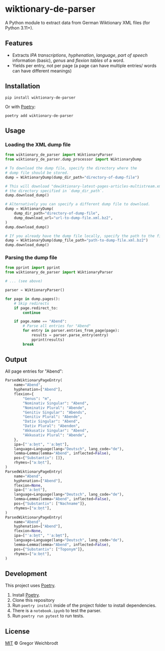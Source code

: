 # wiktionary-de-parser

A Python module to extract data from German Wiktionary XML files (for Python 3.11+).

## Features

- Extracts _IPA transcriptions_, _hyphenation_, _language_, _part of speech_ information (basic), _genus_ and _flexion tables_ of a word.
- Yields per entry, not per page (a page can have multiple entries/ words can have different meanings)

## Installation

`pip install wiktionary-de-parser`

Or with [Poetry](https://python-poetry.org/):

`poetry add wiktionary-de-parser`

## Usage

### Loading the XML dump file
```python
from wiktionary_de_parser import WiktionaryParser
from wiktionary_de_parser.dump_processor import WiktionaryDump

# To download the dump file, specify the directory where the
# dump file should be stored.
dump = WiktionaryDump(dump_dir_path="directory-of-dump-file")

# This will download "dewiktionary-latest-pages-articles-multistream.xml.bz2" to
# the directory specified in `dump_dir_path`.
dump.download_dump()

# Alternatively you can specify a different dump file to download.
dump = WiktionaryDump(
    dump_dir_path="directory-of-dump-file",
    dump_download_url="url-to-dump-file.xml.bz2",
)
dump.download_dump()

# If you already have the dump file locally, specify the path to the file.
dump = WiktionaryDump(dump_file_path="path-to-dump-file.xml.bz2")
dump.download_dump()
```

### Parsing the dump file
```python
from pprint import pprint
from wiktionary_de_parser import WiktionaryParser

# ... (see above)

parser = WiktionaryParser()

for page in dump.pages():
    # Skip redirects
    if page.redirect_to:
        continue

    if page.name == "Abend":
        # Parse all entries for "Abend"
        for entry in parser.entries_from_page(page):
            results = parser.parse_entry(entry)
            pprint(results)
        break
```

## Output
All page entries for "Abend":

```python
ParsedWiktionaryPageEntry(
    name="Abend",
    hyphenation=["Abend"],
    flexion={
        "Genus": "m",
        "Nominativ Singular": "Abend",
        "Nominativ Plural": "Abende",
        "Genitiv Singular": "Abends",
        "Genitiv Plural": "Abende",
        "Dativ Singular": "Abend",
        "Dativ Plural": "Abenden",
        "Akkusativ Singular": "Abend",
        "Akkusativ Plural": "Abende",
    },
    ipa=["ˈaːbn̩t", "ˈaːbm̩t"],
    language=Language(lang="Deutsch", lang_code="de"),
    lemma=Lemma(lemma="Abend", inflected=False),
    pos={"Substantiv": []},
    rhymes=["aːbn̩t"],
)
ParsedWiktionaryPageEntry(
    name="Abend",
    hyphenation=["Abend"],
    flexion=None,
    ipa=["ˈaːbn̩t"],
    language=Language(lang="Deutsch", lang_code="de"),
    lemma=Lemma(lemma="Abend", inflected=False),
    pos={"Substantiv": ["Nachname"]},
    rhymes=["aːbn̩t"],
)
ParsedWiktionaryPageEntry(
    name="Abend",
    hyphenation=["Abend"],
    flexion=None,
    ipa=["ˈaːbn̩t", "ˈaːbm̩t"],
    language=Language(lang="Deutsch", lang_code="de"),
    lemma=Lemma(lemma="Abend", inflected=False),
    pos={"Substantiv": ["Toponym"]},
    rhymes=["aːbn̩t"],
)

```

## Development
This project uses [Poetry](https://python-poetry.org/).

1. Install [Poetry](https://python-poetry.org/).
2. Clone this repository
3. Run `poetry install` inside of the project folder to install dependencies.
4. There is a `notebook.ipynb` to test the parser.
5. Run `poetry run pytest` to run tests.

## License

[MIT](https://github.com/gambolputty/wiktionary-de-parser/blob/master/LICENSE.md) © Gregor Weichbrodt
